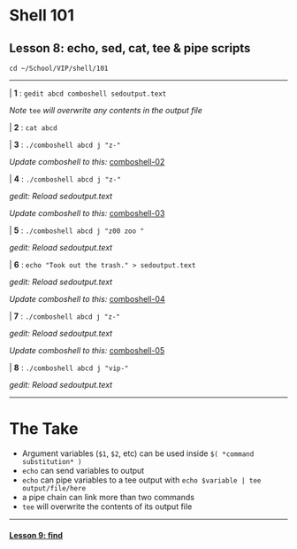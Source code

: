 # Shell 101
## Lesson 8: echo, sed, cat, tee & pipe scripts

`cd ~/School/VIP/shell/101`

___

| **1** : `gedit abcd comboshell sedoutput.text`

*Note* `tee` *will overwrite any contents in the output file*

| **2** : `cat abcd`

| **3** : `./comboshell abcd j "z-"`

*Update comboshell to this:* [comboshell-02](https://github.com/inkVerb/vip/blob/master/101-shell/comboshell-02)

| **4** : `./comboshell abcd j "z-"`

*gedit: Reload sedoutput.text*

*Update comboshell to this:* [comboshell-03](https://github.com/inkVerb/vip/blob/master/101-shell/comboshell-03)

| **5** : `./comboshell abcd j "z00 zoo "`

*gedit: Reload sedoutput.text*

| **6** : `echo "Took out the trash." > sedoutput.text`

*gedit: Reload sedoutput.text*

*Update comboshell to this:* [comboshell-04](https://github.com/inkVerb/vip/blob/master/101-shell/comboshell-04)

| **7** : `./comboshell abcd j "z-"`

*gedit: Reload sedoutput.text*

*Update comboshell to this:* [comboshell-05](https://github.com/inkVerb/vip/blob/master/101-shell/comboshell-05)

| **8** : `./comboshell abcd j "vip-"`

*gedit: Reload sedoutput.text*

___

# The Take

- Argument variables (`$1`, `$2`, etc) can be used inside `$( *command substitution* )`
- `echo` can send variables to output
- `echo` can pipe variables to a tee output with `echo $variable | tee output/file/here`
- a pipe chain can link more than two commands
- `tee` will overwrite the contents of its output file

___

#### [Lesson 9: find](https://github.com/inkVerb/vip/blob/master/101-shell/Lesson-09.md)

